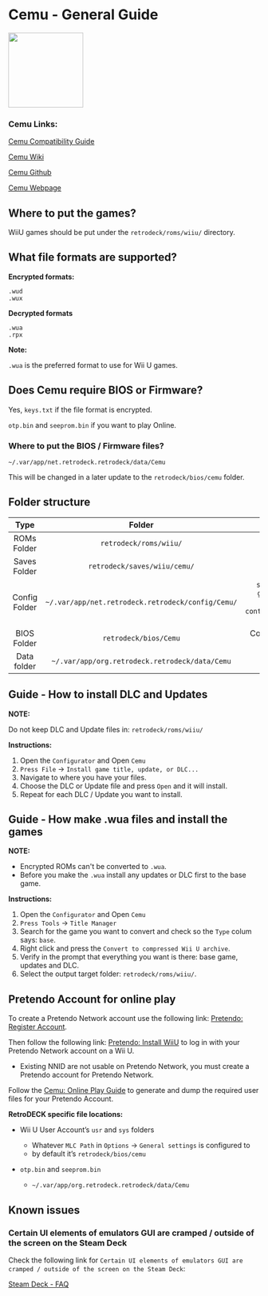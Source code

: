 # Cemu - General Guide

<img src="../../../wiki_images/logos/cemu-logo.png" width="150">


### Cemu Links:

[Cemu Compatibility Guide](https://compat.cemu.info/)

[Cemu Wiki](https://wiki.cemu.info/wiki/Main_Page)

[Cemu Github](https://github.com/cemu-project/Cemu)

[Cemu Webpage](https://cemu.info/)


## Where to put the games?

WiiU games should be put under the `retrodeck/roms/wiiu/` directory.

## What file formats are supported?

**Encrypted formats:**

```
.wud 
.wux 
```

**Decrypted formats**

```
.wua 
.rpx 
```

**Note:** 

`.wua` is the preferred format to use for Wii U games. 

## Does Cemu require BIOS or Firmware?

Yes, `keys.txt` if the file format is encrypted.

`otp.bin` and `seeprom.bin` if you want to play Online.

### Where to put the BIOS / Firmware files?

`~/.var/app/net.retrodeck.retrodeck/data/Cemu`

This will be changed in a later update to the `retrodeck/bios/cemu` folder.

## Folder structure

| Type    | Folder                 |          Comment     | 
|  :---:  | :---:                  |             :---:     |
| ROMs Folder |`retrodeck/roms/wiiu/` |                               |  
| Saves Folder |`retrodeck/saves/wiiu/cemu/` |                               |  
| Config Folder |`~/.var/app/net.retrodeck.retrodeck/config/Cemu/`         |   `settings.xml`, `gameProfiles` folder, `controllerProfiles` folder|
| BIOS Folder | `retrodeck/bios/Cemu` | Contains `usr` and `sys` folders |
| Data folder |`~/.var/app/org.retrodeck.retrodeck/data/Cemu` |     |

## Guide - How to install DLC and Updates

**NOTE:**

Do not keep DLC and Update files in: `retrodeck/roms/wiiu/`

**Instructions:**

1. Open the `Configurator` and Open `Cemu`
2. `Press File` -> `Install game title, update, or DLC...`
3. Navigate to where you have your files.
4. Choose the DLC or Update file and press `Open` and it will install.
5. Repeat for each DLC / Update you want to install.

## Guide - How make .wua files and install the games

**NOTE:** 

- Encrypted ROMs can't be converted to `.wua`. 
- Before you make the `.wua` install any updates or DLC first to the base game. 

**Instructions:**

1. Open the `Configurator` and Open `Cemu`
2. `Press Tools` -> `Title Manager`
3. Search for the game you want to convert and check so the `Type` colum says: `base`.
4. Right click and press the `Convert to compressed Wii U archive`.
5. Verify in the prompt that everything you want is there: base game, updates and DLC.
6. Select the output target folder: `retrodeck/roms/wiiu/`.


## Pretendo Account for online play

To create a Pretendo Network account use the following link: [Pretendo: Register Account](https://pretendo.network/account/register).

Then follow the following link: [Pretendo: Install WiiU](https://pretendo.network/docs/install/wiiu) to log in with your Pretendo Network account on a Wii U.

- Existing NNID are not usable on Pretendo Network, you must create a Pretendo account for Pretendo Network.

Follow the [Cemu: Online Play Guide](https://cemu.cfw.guide/online-play.html) to generate and dump the required user files for your Pretendo Account.

**RetroDECK specific file locations:**

-  Wii U User Account’s `usr` and `sys` folders
    - Whatever `MLC Path` in `Options` -> `General settings` is configured to
    - by default it’s `retrodeck/bios/cemu`
  
- `otp.bin` and `seeprom.bin`
    - `~/.var/app/org.retrodeck.retrodeck/data/Cemu` 

## Known issues
    
### Certain UI elements of emulators GUI are cramped / outside of the screen on the Steam Deck

Check the following link for `Certain UI elements of emulators GUI are cramped / outside of the screen on the Steam Deck`:

[Steam Deck - FAQ](../../wiki_devices/steamdeck/steamdeck-faq.md) 

